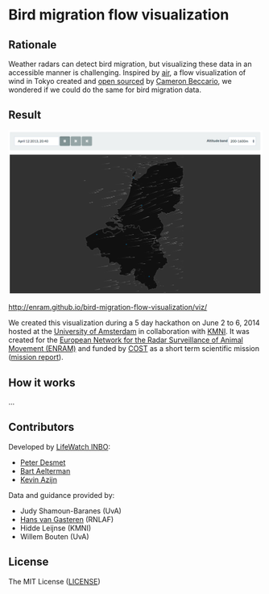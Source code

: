 # Bird migration flow visualization

## Rationale

Weather radars can detect bird migration, but visualizing these data in an accessible manner is challenging. Inspired by [air](air.nullschool.net), a flow visualization of wind in Tokyo created and [open sourced](https://github.com/cambecc/air) by [Cameron Beccario](https://twitter.com/cambecc), we wondered if we could do the same for bird migration data.

## Result

[![screenshot](screenshot.png)](http://enram.github.io/bird-migration-flow-visualization/viz/)

<http://enram.github.io/bird-migration-flow-visualization/viz/>

We created this visualization during a 5 day hackathon on June 2 to 6, 2014 hosted at the [University of Amsterdam](http://ibed.uva.nl/research/research-groups/research-groups/research-groups/content/folder/computational-geo-ecology/computational-geo-ecology.html) in collaboration with [KMNI](http://www.knmi.nl/). It was created for the [European Network for the Radar Surveillance of Animal Movement (ENRAM)](http://enram.eu) and funded by [COST](http://cost.eu/) as a short term scientific mission ([mission report](documentation/stsm-report.md)).

## How it works

...

## Contributors

Developed by [LifeWatch INBO](http://lifewatch.inbo.be):

* [Peter Desmet](https://twitter.com/peterdesmet)
* [Bart Aelterman](https://twitter.com/bartaelterman)
* [Kevin Azijn](https://twitter.com/kazijn)

Data and guidance provided by:

* Judy Shamoun-Baranes (UvA)
* [Hans van Gasteren](https://twitter.com/hvangasteren) (RNLAF)
* Hidde Leijnse (KMNI)
* Willem Bouten (UvA)

## License

The MIT License ([LICENSE](LICENSE))